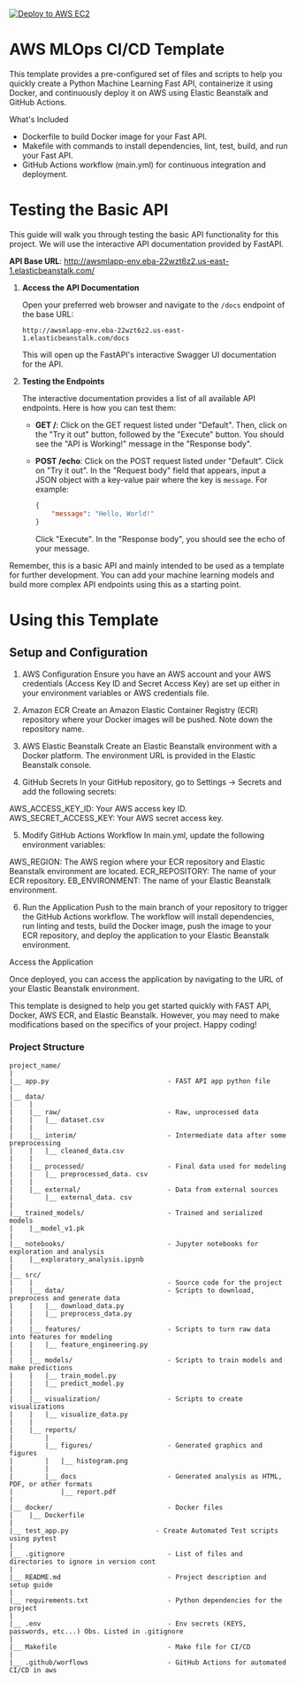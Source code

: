[![Deploy to AWS EC2](https://github.com/mmmarchetti/AWSAppMLOpsTemplate/actions/workflows/main.yml/badge.svg)](https://github.com/mmmarchetti/AWSAppMLOpsTemplate/actions/workflows/main.yml)
# AWS MLOps CI/CD Template

This template provides a pre-configured set of files and scripts to help you quickly create a Python Machine Learning Fast API, containerize it using Docker, and continuously deploy it on AWS using Elastic Beanstalk and GitHub Actions.

What's Included

* Dockerfile to build Docker image for your Fast API.
* Makefile with commands to install dependencies, lint, test, build, and run your Fast API.
* GitHub Actions workflow (main.yml) for continuous integration and deployment.

# Testing the Basic API

This guide will walk you through testing the basic API functionality for this project. We will use the interactive API documentation provided by FastAPI.

**API Base URL**: http://awsmlapp-env.eba-22wzt6z2.us-east-1.elasticbeanstalk.com/

1. **Access the API Documentation**

    Open your preferred web browser and navigate to the `/docs` endpoint of the base URL:

    ```
    http://awsmlapp-env.eba-22wzt6z2.us-east-1.elasticbeanstalk.com/docs
    ```

    This will open up the FastAPI's interactive Swagger UI documentation for the API.

2. **Testing the Endpoints**

    The interactive documentation provides a list of all available API endpoints. Here is how you can test them:

    - **GET /**: Click on the GET request listed under "Default". Then, click on the "Try it out" button, followed by the "Execute" button. You should see the "API is Working!" message in the "Response body".

    - **POST /echo**: Click on the POST request listed under "Default". Click on "Try it out". In the "Request body" field that appears, input a JSON object with a key-value pair where the key is `message`. For example: 
        ```json
        {
            "message": "Hello, World!"
        }
        ```
        Click "Execute". In the "Response body", you should see the echo of your message.

Remember, this is a basic API and mainly intended to be used as a template for further development. You can add your machine learning models and build more complex API endpoints using this as a starting point.

# Using this Template

## Setup and Configuration

1. AWS Configuration
Ensure you have an AWS account and your AWS credentials (Access Key ID and Secret Access Key) are set up either in your environment variables or AWS credentials file.

2. Amazon ECR
Create an Amazon Elastic Container Registry (ECR) repository where your Docker images will be pushed. Note down the repository name.

3. AWS Elastic Beanstalk
Create an Elastic Beanstalk environment with a Docker platform. The environment URL is provided in the Elastic Beanstalk console.

4. GitHub Secrets
In your GitHub repository, go to Settings -> Secrets and add the following secrets:

AWS_ACCESS_KEY_ID: Your AWS access key ID.
AWS_SECRET_ACCESS_KEY: Your AWS secret access key.

5. Modify GitHub Actions Workflow
In main.yml, update the following environment variables:

AWS_REGION: The AWS region where your ECR repository and Elastic Beanstalk environment are located.
ECR_REPOSITORY: The name of your ECR repository.
EB_ENVIRONMENT: The name of your Elastic Beanstalk environment.

6. Run the Application
Push to the main branch of your repository to trigger the GitHub Actions workflow. The workflow will install dependencies, run linting and tests, build the Docker image, push the image to your ECR repository, and deploy the application to your Elastic Beanstalk environment.

Access the Application

Once deployed, you can access the application by navigating to the URL of your Elastic Beanstalk environment.

This template is designed to help you get started quickly with FAST API, Docker, AWS ECR, and Elastic Beanstalk. However, you may need to make modifications based on the specifics of your project. Happy coding!

### Project Structure
```
project_name/
|
|__ app.py                              - FAST API app python file
|
|__ data/ 
|    |
|    |__ raw/                           - Raw, unprocessed data
|    |   |__ dataset.csv
|    |
|    |__ interim/                       - Intermediate data after some preprocessing
|    |   |__ cleaned_data.csv
|    |
|    |__ processed/                     - Final data used for modeling
|    |   |__ preprocessed_data. csv
|    |
|    |__ external/                      - Data from external sources
|        |__ external_data. csv
|
|__ trained_models/                     - Trained and serialized models
|    |__model_v1.pk
|
|__ notebooks/                          - Jupyter notebooks for exploration and analysis
|    |__exploratory_analysis.ipynb
|
|__ src/ 
|    |                                  - Source code for the project 
|    |__ data/                          - Scripts to download, preprocess and generate data
|    |   |__ download_data.py                 
|    |   |__ preprocess_data.py
|    |
|    |__ features/                      - Scripts to turn raw data into features for modeling
|    |   |__ feature_engineering.py
|    |
|    |__ models/                        - Scripts to train models and make predictions
|    |   |__ train_model.py 
|    |   |__ predict_model.py
|    |
|    |__ visualization/                 - Scripts to create visualizations
|    |   |__ visualize_data.py
|    |
|    |__ reports/                       
|        |
|        |__ figures/                   - Generated graphics and figures  
|        |   |__ histogram.png
|        |  
|        |__ docs                       - Generated analysis as HTML, PDF, or other formats
|            |__ report.pdf            
|
|__ docker/                             - Docker files
|    |__ Dockerfile                 
|                            
|__ test_app.py                      - Create Automated Test scripts using pytest
|
|__ .gitignore                          - List of files and directories to ignore in version cont
|
|__ README.md                           - Project description and setup guide
|
|__ requirements.txt                    - Python dependencies for the project
|
|__ .env                                - Env secrets (KEYS, passwords, etc...) Obs. Listed in .gitignore
|
|__ Makefile                            - Make file for CI/CD
|
|__ .github/worflows                    - GitHub Actions for automated CI/CD in aws
```
